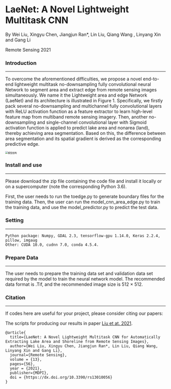 # LaeNet: A Novel Lightweight Multitask CNN  


By Wei Liu, Xingyu Chen, Jiangjun Ran*, Lin Liu, Qiang Wang , Linyang Xin and Gang Li  

Remote Sensing 2021

### Introduction
---

To overcome the aforementioned difficulties, we propose a novel end-to-end lightweight multitask no-downsampling fully convolutional neural Network to segment area and extract edge from remote sensing images simultaneously. We name it the Lightweight area and edge Network (LaeNet) and its architecture is illustrated in Figure 1. Specifically, we firstly pack several no-downsampling and multichannel fully convolutional layers with ReLU activation function as a feature extractor to learn high-level feature map from multiband remote sensing imagery. Then, another no-downsampling and single-channel convolutional layer with Sigmoid activation function is applied to predict lake area and nonarea (land), thereby achieving area segmentation. Based on this, the difference between area segmentation and its spatial gradient is derived as the corresponding predictive edge.

<img src="\LAE_Net.png" alt="模型结构" style="zoom:50%;" />

### Install and use

------

Please download the zip file containing the code file and install it locally or on a supercomputer (note the corresponding Python 3.6).

First, the user needs to run the toedge.py to generate boundary files for the training data. Then, the user can run the model_cnn_area_edge.py to train the training data, and use the model_predictor.py to predict the test data.



### Setting

------

```
Python package: Numpy, GDAL 2.3, tensorflow-gpu 1.14.0, Keras 2.2.4, pillow, imgaug
Other: CUDA 10.0, cudnn 7.0, conda 4.5.4.
```



### Prepare Data

------

The user needs to prepare the training data set and validation data set required by the model to train the neural network model. The recommended data format is .Tif, and the recommended image size is 512 × 512.



### Citation

------

If codes here are useful for your project, please consider citing our papers:

The scripts for producing our results in paper [Liu et at. 2021](https://www.mdpi.com/2072-4292/13/1/56).

```
@article{
  title={LaeNet: A Novel Lightweight Multitask CNN for Automatically Extracting Lake Area and Shoreline from Remote Sensing Images},
  author={Wei Liu, Xingyu Chen, Jiangjun Ran*, Lin Liu, Qiang Wang, Linyang Xin and Gang Li},
  journal={Remote Sensing},
  volume = {13},
  pages={56},
  year = {2021},
  publisher={MDPI},
  doi = {https://dx.doi.org/10.3390/rs13010056}
}
```
